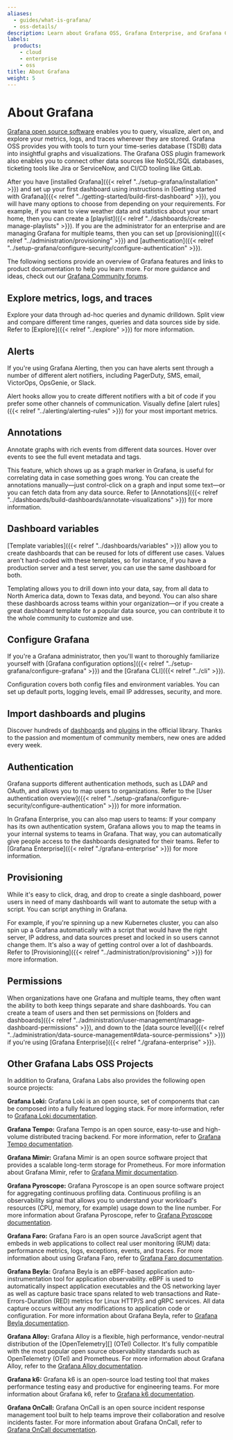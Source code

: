 ```yaml
---
aliases:
  - guides/what-is-grafana/
  - oss-details/
description: Learn about Grafana OSS, Grafana Enterprise, and Grafana Cloud.
labels:
  products:
    - cloud
    - enterprise
    - oss
title: About Grafana
weight: 5
---
```


# About Grafana

[Grafana open source software](/oss/) enables you to query, visualize, alert on, and explore your metrics, logs, and traces wherever they are stored. Grafana OSS provides you with tools to turn your time-series database (TSDB) data into insightful graphs and visualizations. The Grafana OSS plugin framework also enables you to connect other data sources like NoSQL/SQL databases, ticketing tools like Jira or ServiceNow, and CI/CD tooling like GitLab.

After you have [installed Grafana]({{< relref "../setup-grafana/installation" >}}) and set up your first dashboard using instructions in [Getting started with Grafana]({{< relref "../getting-started/build-first-dashboard" >}}), you will have many options to choose from depending on your requirements. For example, if you want to view weather data and statistics about your smart home, then you can create a [playlist]({{< relref "../dashboards/create-manage-playlists" >}}). If you are the administrator for an enterprise and are managing Grafana for multiple teams, then you can set up [provisioning]({{< relref "../administration/provisioning" >}}) and [authentication]({{< relref "../setup-grafana/configure-security/configure-authentication" >}}).

The following sections provide an overview of Grafana features and links to product documentation to help you learn more. For more guidance and ideas, check out our [Grafana Community forums](https://community.grafana.com/).

## Explore metrics, logs, and traces

Explore your data through ad-hoc queries and dynamic drilldown. Split view and compare different time ranges, queries and data sources side by side. Refer to [Explore]({{< relref "../explore" >}}) for more information.

## Alerts

If you're using Grafana Alerting, then you can have alerts sent through a number of different alert notifiers, including PagerDuty, SMS, email, VictorOps, OpsGenie, or Slack.

Alert hooks allow you to create different notifiers with a bit of code if you prefer some other channels of communication. Visually define [alert rules]({{< relref "../alerting/alerting-rules" >}}) for your most important metrics.

## Annotations

Annotate graphs with rich events from different data sources. Hover over events to see the full event metadata and tags.

This feature, which shows up as a graph marker in Grafana, is useful for correlating data in case something goes wrong. You can create the annotations manually—just control-click on a graph and input some text—or you can fetch data from any data source. Refer to [Annotations]({{< relref "../dashboards/build-dashboards/annotate-visualizations" >}}) for more information.

## Dashboard variables

[Template variables]({{< relref "../dashboards/variables" >}}) allow you to create dashboards that can be reused for lots of different use cases. Values aren't hard-coded with these templates, so for instance, if you have a production server and a test server, you can use the same dashboard for both.

Templating allows you to drill down into your data, say, from all data to North America data, down to Texas data, and beyond. You can also share these dashboards across teams within your organization—or if you create a great dashboard template for a popular data source, you can contribute it to the whole community to customize and use.

## Configure Grafana

If you're a Grafana administrator, then you'll want to thoroughly familiarize yourself with [Grafana configuration options]({{< relref "../setup-grafana/configure-grafana" >}}) and the [Grafana CLI]({{< relref "../cli" >}}).

Configuration covers both config files and environment variables. You can set up default ports, logging levels, email IP addresses, security, and more.

## Import dashboards and plugins

Discover hundreds of [dashboards](/grafana/dashboards) and [plugins](/grafana/plugins) in the official library. Thanks to the passion and momentum of community members, new ones are added every week.

## Authentication

Grafana supports different authentication methods, such as LDAP and OAuth, and allows you to map users to organizations. Refer to the [User authentication overview]({{< relref "../setup-grafana/configure-security/configure-authentication" >}}) for more information.

In Grafana Enterprise, you can also map users to teams: If your company has its own authentication system, Grafana allows you to map the teams in your internal systems to teams in Grafana. That way, you can automatically give people access to the dashboards designated for their teams. Refer to [Grafana Enterprise]({{< relref "./grafana-enterprise" >}}) for more information.

## Provisioning

While it's easy to click, drag, and drop to create a single dashboard, power users in need of many dashboards will want to automate the setup with a script. You can script anything in Grafana.

For example, if you're spinning up a new Kubernetes cluster, you can also spin up a Grafana automatically with a script that would have the right server, IP address, and data sources preset and locked in so users cannot change them. It's also a way of getting control over a lot of dashboards. Refer to [Provisioning]({{< relref "../administration/provisioning" >}}) for more information.

## Permissions

When organizations have one Grafana and multiple teams, they often want the ability to both keep things separate and share dashboards. You can create a team of users and then set permissions on [folders and dashboards]({{< relref "../administration/user-management/manage-dashboard-permissions" >}}), and down to the [data source level]({{< relref "../administration/data-source-management#data-source-permissions" >}}) if you're using [Grafana Enterprise]({{< relref "./grafana-enterprise" >}}).

## Other Grafana Labs OSS Projects

In addition to Grafana, Grafana Labs also provides the following open source projects:

**Grafana Loki:** Grafana Loki is an open source, set of components that can be composed into a fully featured logging stack. For more information, refer to [Grafana Loki documentation](/docs/loki/latest/).

**Grafana Tempo:** Grafana Tempo is an open source, easy-to-use and high-volume distributed tracing backend. For more information, refer to [Grafana Tempo documentation](/docs/tempo/latest/?pg=oss-tempo&plcmt=hero-txt/).

**Grafana Mimir:** Grafana Mimir is an open source software project that provides a scalable long-term storage for Prometheus. For more information about Grafana Mimir, refer to [Grafana Mimir documentation](/docs/mimir/latest/).

**Grafana Pyroscope:** Grafana Pyroscope is an open source software project for aggregating continuous profiling data. Continuous profiling is an observability signal that allows you to understand your workload's resources (CPU, memory, for example) usage down to the line number. For more information about Grafana Pyroscope, refer to [Grafana Pyroscope documentation](/docs/pyroscope/latest/).

**Grafana Faro:** Grafana Faro is an open source JavaScript agent that embeds in web applications to collect real user monitoring (RUM) data: performance metrics, logs, exceptions, events, and traces. For more information about using Grafana Faro, refer to [Grafana Faro documentation](/docs/grafana-cloud/monitor-applications/frontend-observability/faro-web-sdk/).

**Grafana Beyla:** Grafana Beyla is an eBPF-based application auto-instrumentation tool for application observability. eBPF is used to automatically inspect application executables and the OS networking layer as well as capture basic trace spans related to web transactions and Rate-Errors-Duration (RED) metrics for Linux HTTP/S and gRPC services. All data capture occurs without any modifications to application code or configuration. For more information about Grafana Beyla, refer to [Grafana Beyla documentation](/docs/beyla/latest/).

**Grafana Alloy:** Grafana Alloy is a flexible, high performance, vendor-neutral distribution of the [OpenTelemetry][] (OTel) Collector.
It's fully compatible with the most popular open source observability standards such as OpenTelemetry (OTel) and Prometheus.
For more information about Grafana Alloy, refer to the [Grafana Alloy documentation](https://grafana.com/docs/alloy/latest/).

**Grafana k6:** Grafana k6 is an open-source load testing tool that makes performance testing easy and productive for engineering teams. For more information about Grafana k6, refer to [Grafana k6 documentation](/docs/k6/latest/).

**Grafana OnCall:** Grafana OnCall is an open source incident response management tool built to help teams improve their collaboration and resolve incidents faster. For more information about Grafana OnCall, refer to [Grafana OnCall documentation](/docs/oncall/latest/).
